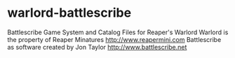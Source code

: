 # warlord-battlescribe
Battlescribe Game System and Catalog Files for Reaper's Warlord
Warlord is the property of Reaper Minatures http://www.reapermini.com
Battlescribe as software created by Jon Taylor http://www.battlescribe.net
